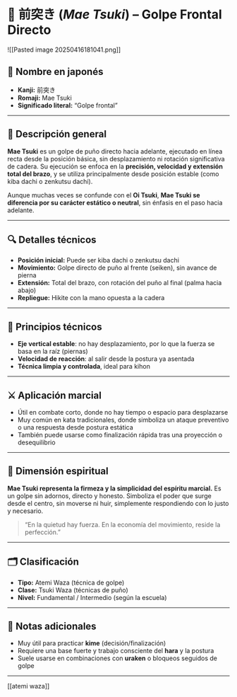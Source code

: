 # 👊 前突き (*Mae Tsuki*) – Golpe Frontal Directo


![[Pasted image 20250416181041.png]]

## 🧾 Nombre en japonés
- **Kanji:** 前突き
- **Romaji:** Mae Tsuki
- **Significado literal:** “Golpe frontal”

---

## 📖 Descripción general

**Mae Tsuki** es un golpe de puño directo hacia adelante, ejecutado en línea recta desde la posición básica, sin desplazamiento ni rotación significativa de cadera. Su ejecución se enfoca en la **precisión, velocidad y extensión total del brazo**, y se utiliza principalmente desde posición estable (como kiba dachi o zenkutsu dachi).

Aunque muchas veces se confunde con el **Oi Tsuki**, **Mae Tsuki se diferencia por su carácter estático o neutral**, sin énfasis en el paso hacia adelante.

---

## 🔍 Detalles técnicos

- **Posición inicial:** Puede ser kiba dachi o zenkutsu dachi
- **Movimiento:** Golpe directo de puño al frente (seiken), sin avance de pierna
- **Extensión:** Total del brazo, con rotación del puño al final (palma hacia abajo)
- **Repliegue:** Hikite con la mano opuesta a la cadera

---

## 🧠 Principios técnicos

- **Eje vertical estable**: no hay desplazamiento, por lo que la fuerza se basa en la raíz (piernas)
- **Velocidad de reacción**: al salir desde la postura ya asentada
- **Técnica limpia y controlada**, ideal para kihon

---

## ⚔️ Aplicación marcial

- Útil en combate corto, donde no hay tiempo o espacio para desplazarse
- Muy común en kata tradicionales, donde simboliza un ataque preventivo o una respuesta desde postura estática
- También puede usarse como finalización rápida tras una proyección o desequilibrio

---

## 🧘 Dimensión espiritual

**Mae Tsuki representa la firmeza y la simplicidad del espíritu marcial.** Es un golpe sin adornos, directo y honesto. Simboliza el poder que surge desde el centro, sin moverse ni huir, simplemente respondiendo con lo justo y necesario.

> “En la quietud hay fuerza. En la economía del movimiento, reside la perfección.”

---

## 🗂 Clasificación

- **Tipo:** Atemi Waza (técnica de golpe)
- **Clase:** Tsuki Waza (técnicas de puño)
- **Nivel:** Fundamental / Intermedio (según la escuela)

---

## 📝 Notas adicionales

- Muy útil para practicar **kime** (decisión/finalización)
- Requiere una base fuerte y trabajo consciente del **hara** y la postura
- Suele usarse en combinaciones con **uraken** o bloqueos seguidos de golpe

---
[[atemi waza]]